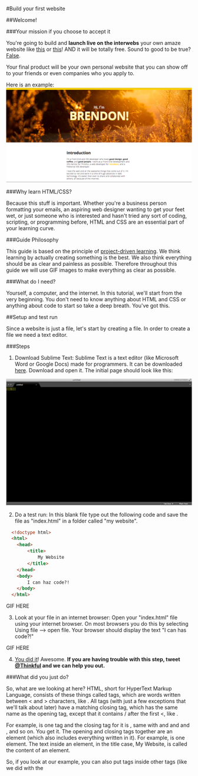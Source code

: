 #Build your first website

##Welcome!

###Your mission if you choose to accept it

You're going to build and **launch live on the interwebs** your own amaze website like [this]() or [this]()! AND it will be totally free. Sound to good to be true? [False](http://i.imgur.com/A688v8m.png).

Your final product will be your own personal website that you can show off to your friends or even companies who you apply to.

Here is an example:
![](images/brendon.png)

###Why learn HTML/CSS?

Because this stuff is important. Whether you're a business person formatting your emails, an aspiring web designer wanting to get your feet wet, or just someone who is interested and hasn't tried any sort of coding, scripting, or programming before, HTML and CSS are an essential part of your learning curve.

###Guide Philosophy

This guide is based on the principle of [project-driven learning](http://blog.thinkful.com/post/100829199278/project-based-v-s-project-driven-learning). We think learning by actually creating something is the best. We also think everything should be as clear and painless as possible. Therefore throughout this guide we will use GIF images to make everything as clear as possible.

###What do I need?

Yourself, a computer, and the internet. In this tutorial, we'll start from the very beginning. You don't need to know anything about HTML and CSS or anything about code to start so take a deep breath. You've got this.

##Setup and test run

Since a website is just a file, let's start by creating a file. In order to create a file we need a text editor.

###Steps

1) Download Sublime Text: Sublime Text is a text editor (like Microsoft Word or Google Docs) made for programmers. It can be downloaded [here](http://www.sublimetext.com/3). Download and open it. The initial page should look like this:

  ![](images/sublime.png)


2) Do a test run: In this blank file type out the following code and save the file as "index.html" in a folder called "my website".

```html
  <!doctype html>
  <html>
    <head>
        <title>
            My Website
        </title>
    </head>
    <body>
        I can haz code?!  
    </body>
  </html>
```

GIF HERE

3) Look at your file in an internet browser: Open your "index.html" file using your internet browser. On most browsers you do this by selecting Using file --> open file. Your browser should display the text "I can has code?!"

GIF HERE

4) [You did it](http://giphy.com/gifs/reaction-spoilers-outlander-LSNqpYqGRqwrS)! Awesome. **If you are having trouble with this step, tweet [@Thinkful](https://twitter.com/thinkful) and we can help you out.**

###What did you just do?

So, what are we looking at here? HTML, short for HyperText Markup Language, consists of these things called tags, which are words written between < and > characters, like <sometag>. All tags (with just a few exceptions that we'll talk about later) have a matching closing tag, which has the same name as the opening tag, except that it contains / after the first <, like </sometag>.

For example, <html> is one tag and the closing tag for it is </html>, same with <head> and </head> and <body> and </body>, and so on. You get it. The opening and closing tags together are an element (which also includes everything written in it). For example, <title>My Website</title> is one element. The text inside an element, in the title case, My Website, is called the content of an element.

So, if you look at our example, you can also put tags inside other tags (like we did with the <title> tags inside the <head> tags). This is called nesting elements. In this case, we would say that the <head> contains the <title>. Sometimes when you have a lot of nested tags, it's hard to keep track, so you have to format your code with spacing, as shown. Typically, inner tags are spaced more than their outer tags (just as <title> is indented further than <head>).

You'll notice that the first line has <!doctype html>. Every HTML document and website has to have this special tag, as it tells the browser what language we're using. This is one of those special tags I mentioned that doesn't need a closing tag.

On the second line, you can see a <html> tag. Everything in the website is contained by this tag, and the last line of your entire document will always be </html>.

Inside <html>, there are two elements: <head>and <body>. Contained in <head></head>, we will put all kinds of information for the browser that the user doesn't necessarily need to see. For now, we just have <title>. The content of <title> will be used for the name of the tab of the browser, and also by search engines.

On the other side of the planet, we have <body></body>. Everything visible to the user is contained in these tags. Right now, all that consists of is "I can haz code?!" Let's change that for fun. Replace "I can haz code?!", and then open the page in your browser. Neat!

##Wireframe your personal site

You are going to create a "wireframe". A wireframe is a sketch of your design.

###Steps

1) Sketch up your site: In the same way an architect draws a plan of a house before building, make sketch of what you're looking to build before you start coding. Here is an example:

![](images/wireframeannotated.png)

Keep things simple for your first site. Remember that you can always go back and update with a new version! We've got plenty of examples to give you some inspiration. Try not to spend too much time making this perfect, the goal is to have something you can refer to and work off of when you code up your page.

Examples:
- list them here

2) Write your bio: This will probably take some time, but write the text you would like to display on your site.

Note: It's not a bad idea to write this in Sublime Text and save as a ".txt" file. This will easily allow you to copy and paste the answers into your html file later.

###What did you just do?

Wireframing is an important technique for web development and it will help you organize your thoughts before jumping into codig up your page.

##Structure your HTML

Let's create the different sections your sketched in your wireframe.

###Steps

1) Add new header, section, and footer tags inside of your <body></body> tags.

Your first section is a header, so use the <header> tags to create this section. Below that there are three content sections ("Introduction", "Where I'm From", and "About Me"). Use <section> tags for each of them. Lastly, use a <footer> tag for your footer. Your structure should now look like this:


```html
<!doctype html>
<html>
    <head>
        <title>
            My Website
        </title>
    </head>
    <body>
        <header>   
        </header>
        <section>  
        </section>
        <section>  
        </section>
        <section>  
        </section>
        <footer>
        </footer>
    </body>
</html>
```

###What did you just do?

You now have the skeleton layout for your new "About Me" page. You're using a few important HTML5 elements - header, section, and footer. These elements let you divide the page into semantically meaningful partitions - this technique is called Semantic HTML. This means that your markup (HTML tags) match the conceptual model of your page. A web page has a header and a footer, and is usually divided up into sections, so it makes sense to make these divisions using the header, footer, and section tags.

In the past, you might have seen similar tutorials use the div tag for dividing the page. While the div tag does mean division and isn't technically wrong, it has no semantic meaning. Keep an eye out for more specific elements than just div in the future. There's sometimes a better HTML5 element to represent content than a plain div. The same can be said for using <tables> tags to create column sections -- it's bad practice.

##Header

Let's add the header! When you look at the header's design, you see three things -- 1) small text stating "Hi, I'm", 2) large text reading "Brendon!", and 3) a background image. Notice that in the header the small text and large text are centered both horizontally and vertically.

###Steps

1) Start by adding the text content to your HTML:

```html
<header>  
    <p>Hi, I'm</p>
    <h1>Name!</h1> 
</header>
<section>  
</section>
<section>  
</section>
<section>  
</section>
<footer>
</footer>
```

2) Center your header text: Now to get the elements in your header positioned correctly, you're going to need to use CSS. To target specific parts of the CSS you're going to use the "class" attribute.

Add the following code to yours:

```html
<header class="masthead">  
    <p class="masthead-intro">Hi, I'm</p>
    <h1 class="masthead-heading">Name!</h1> 
</header>
<section>  
</section>
<section>  
</section>
<section>  
</section>
<footer>
</footer>
```

***Theory:
The header tag now has a "class" attribute equal to "masthead". The word "masthead" is nothing special. You could have chosen any word to be our class attribute. "Masthead" is commonly used for headers with big background images like this.***

3) Style your masthead text: Now in our CSS, you can link styles to specific class attributes. Let's start by centering the text "Hi, I'm Name!". In the HTML, "Hi, I'm" has the "masthead-intro" class. To select the "masthead-intro" class, enter this code into your CSS:

```css
.masthead-intro {

}
```

4) This selects the masthead-intro class. Now in between the curly braces let's type the following:

```css
.masthead-intro {
    text-align: center;
}
```

5) The "masthead-heading" text is also text-aligned center. You could copy and paste the same code above but replace .masthead with .masthead-heading or you could just add the ".masthead-heading" above the ".masthead-intro" selector with a comma like this:

```css
.masthead-heading,
.masthead-intro {
    text-align: center;
}
```

6) Now you need to get this content centered vertically. To do this you're going to use CSS's padding and margin properties. The best way to visualize this is to imagine what designers call "The Box Model."

***Theory:
Around any element are 3 layers of space: 1) padding, 2) border, and 3) margin.

![](images/boxmodel.png)

Increasing padding increases the distance between your element and its border. Increasing a margin adds more space outside of your element's border.***

7) With this knowledge, add this to your CSS:

```css
.masthead {
    padding: 6em 0;
}

.masthead-intro {
    margin-bottom: 0.1em;
}

.masthead-heading {
    margin-top: -0.2em;
}
```

***Theory:
By using padding for the "masthead" class you're making that class bigger. By using margin for the masthead-intro and "masthead-heading" class you're pushing other elements away from it.

Padding shorthand: In the "masthead" class you can indicate that there's padding: 6em 0;. The first number value (6em) represents padding top and bottom while the second number value (0) represents padding right and left.This is written in short hand. You could have instead wrote, padding-top: 6em, padding-bottom: 6em, padding-left: 0em, padding-right: 0em. There are several shorthand CSS properties that can be referenced here .
Using em: Ems are a unit of measure that isn't fixed like inches or centimeters. A centimenter is the same width anywhere in the world, ems are relative to the current font size. What's the current font size? That's dependent on your computer's browser. For most computer browsers, an "em" is equal to 16px. It's best practice to use ems in web development because it's common for content to be viewed on several different devices -- cell phones, tablets, desktop computers, even smart watches. Using ems makes it easier to adapt the content for each screen.
Negative measurements: You're using a negative margin to bring two elements closer together than the standard margin given.


The quality of your cover image greatly impacts the quality of your site. Check out [this blog post](https://news.layervault.com/stories/20663-stock-photos-that-dont-suck) for tons of awesome and free stock image sites. Hopefully you'll find something that you love. Make sure your images are at least 1200x800 so they will look good on a computer monitor. When you find one that you like, save it to your computer.***

8) To implement your background image like Brendon's example site, add the background-image property to your CSS. By adding this to a CSS class, the image you specify will be rendered in the background of the specified element. You'll need to have your image accessible to the internet for it to work on Codepen, so you can upload it to any image hosting service that you might be familiar with, including Photobucket , imgur , or tinypic . Then, just include the image's url in the background-image property to the .masthead class:

```css
.masthead {
  background-image: url('http://i.imgur.com/dCgHi.jpg');
}
```

There are two other important properties to go with background-image: background-size and background-repeat. You can use background-size to control how the background stretches to fill the element. One commonly used setting for background-size is cover. This will make the element stretch to completely cover the specified element, but preserve its aspect ratio. It's one of the best settings to use for a large background image like a cover image. Still having trouble getting the header just right? In the next assignment an example solution is provided.

The example also has a little strip of color at the very top of the masthead cover image. Use the border-top property in your CSS to accomplish the same effect.

##Middle

###The HTML

Welcome back! As always, start by analyzing the wireframe.

Analyze the wireframe
When looking at the design's three middle sections, there are a few things you should notice:

The three sections are all marked with a prominent header and paragraph text.
The last section titled, "More About Me" has sub headers.
All of this content is centered in the middle of the page but the text is aligned left.
These observations will direct how you code these sections.

1.2.6_analysis.png

Coding
Go ahead and add the raw content into the HTML using <h1> tags for your prominent headers, <h2> tags for your secondary headers, and <p> tags for the paragraph texts. Make sure to use the same tags for the elements that are meant to look the same.

<section>
    <h1>Introduction</h1>
    <p>_INSERT_YOUR_3_SENTENCE_DESCRIPTION_HERE_</p>
    <p>_INSERT_WHAT_IS_IMPORTANT_TO_YOU_PARAGRAPH_HERE_</p>
</section>
<section>
    <h1>Where I'm From</h1>
    <p>_INSERT_YOUR_LOCATION_PARAGRAPH_HERE_</p>
</section>
<section>
    <h1>More About Me</h1>
    <h2>What are your favorite hobbies?</h2>
    <p>_INSERT_YOUR_ANSWER_HERE_</p>
    <h2>What's your dream job?</h2>
    <p>_INSERT_YOUR_ANSWER_HERE</p>
    <h2>Another question?</h2>
    <p>_INSERT_YOUR_ANSWER_HERE</p>
    <h2>Another question?</h2>
    <p>_INSERT_YOUR_ANSWER_HERE</p>
</section>
Add dedicated CSS class attributes to each section. For section one add class="introduction-section". For section two add class="location-section". For section three add class="questions-section". Your code should now look like this:

<section class="introduction-section">
    <h1>Introduction</h1>
    <p>_INSERT_YOUR_3_SENTENCE_DESCRIPTION_HERE_</p>
    <p>_INSERT_WHAT_IS_IMPORTANT_TO_YOU_PARAGRAPH_HERE_</p>
</section>
<section class="location-section">
    <h1>Where I'm From</h1>
    <p>_INSERT_YOUR_LOCATION_PARAGRAPH_HERE_</p>
</section>
<section class="questions-section">
    <h1>More About Me</h1>
    <h2>What are your favorite hobbies?</h2>
    <p>_INSERT_YOUR_ANSWER_HERE_</p>
    <h2>What's your dream job?</h2>
    <p>_INSERT_YOUR_ANSWER_HERE</p>
    <h2>Another question?</h2>
    <p>_INSERT_YOUR_ANSWER_HERE</p>
    <h2>Another question?</h2>
    <p>_INSERT_YOUR_ANSWER_HERE</p>
</section>
Theory: When to add classes
Classes are powerful attributes, and should be used thoughtfully. When deciding whether to add a class attribute, think about what unique styling the element will have. If all of your Header 1's will look the same, there's no need to use a class for it.

Even if there were slight differences in Header 1's per section, always remember that CSS is "cascading". You can target all of the <h1> tags within a section without defining a separate class for them.

Using this guiding principle, you will not add classes for any of the <h1>, <h2>, or <p> tags for this project.

###The CSS

As you begin positioning the middle section with CSS, remind yourself of the three observations made about this middle section.

The three sections are all marked with a prominent header and paragraph text.
The last section titled, "More About Me" has sub-headers.
All of this content is centered in the middle of the page but the text is aligned left.
Coding
Now that all of your HTML is marked up, it's time to adjust the CSS. All of the sections should be centered, while the text within each section is left-aligned. This is best way to center a section:

.introduction-section,
.location-section,
.questions-section {
    max-width: 38em;
    margin-left: auto;
    margin-right: auto;
}
The above code does the following to your content:

Sets a fixed "max-width" property.
Sets "margin-left" to "auto"
Sets "margin-right" to "auto"
Remember this strategy for centering block elements: By setting the max-width property, that element cannot be any wider then the specified width. margin-left:auto and margin-right: auto only works if you've defined a width.

You still need to add some margin to the top of each middle section with margin-top:2em;. Your CSS should now look like this:

.masthead-heading,
.masthead-intro {
    text-align: center;
}

.masthead {
    padding: 6em 0;
    background-image: url('http://i.imgur.com/lvXbgcg.jpg');
    background-repeat: no-repeat;
    background-size: cover;
    border-top: solid 1em #FFCF33;
}

.masthead-intro {
    margin-bottom: 0.1em;
}

.masthead-heading {
    margin-top: -0.2em;
}

.introduction-section,
.location-section,
.questions-section {
    max-width: 38em;
    margin-left: auto;
    margin-right: auto;
    margin-top: 2em;
}
Perfect. Now it's time to create the footer.

##Footer

As always, start by analyzing the wireframe.

Notice that the footer is text-aligned center just like the header. You also see that there are three links to social media accounts centered on one line.

footeranalysis.png

Coding
Back in your HTML, add the following class attributes to your footer tags and content. A few tags that you'll use include: <ul> which stands for unordered list, <li> which stands for list items within the unordered list, and <a> tag with an href attribute which is used for linked text. Your code should look like this:

<footer class="content-footer">
    <p>Say hi to me on these social networks:</p>
    <ul class="social">
        <li><a href="_INSERT_GITHUB_URL_HERE_">GitHub</a></li>
        <li><a href="_INSERT_TWITTER_URL_HERE_">Twitter</a></li>
        <li><a href="_INSERT_GOOGLE+_URL_HERE_">Google+</a></li>
    </ul>
</footer>
Your entire HTML page should now look like this:

<header class="masthead">  
    <p class="masthead-intro">Hi, I'm</p>
    <h1 class="masthead-heading">Name!</h1> 
</header>
<section class="introduction-section">
    <h1>Introduction</h1>
    <p>_INSERT_YOUR_3_SENTENCE_DESCRIPTION_HERE_</p>
    <p>_INSERT_WHAT_IS_IMPORTANT_TO_YOU_PARAGRAPH_HERE_</p>
</section>
<section class="location-section">
    <h1>Where I'm From</h1>
    <p>_INSERT_YOUR_LOCATION_PARAGRAPH_HERE_</p>
</section>
<section class="questions-section">
    <h1>More About Me</h1>
    <h2>What are your favorite hobbies?</h2>
    <p>_INSERT_YOUR_ANSWER_HERE_</p>
    <h2>What's your dream job?</h2>
    <p>_INSERT_YOUR_ANSWER_HERE</p>
    <h2>Another question?</h2>
    <p>_INSERT_YOUR_ANSWER_HERE</p>
    <h2>Another question?</h2>
    <p>_INSERT_YOUR_ANSWER_HERE</p>
</section>
<footer class="content-footer">
    <p>Say hi to me on these social networks:</p>
    <ul class="social">
        <li><a href="_INSERT_GITHUB_URL_HERE_">GitHub</a></li>
        <li><a href="_INSERT_TWITTER_URL_HERE_">Twitter</a></li>
        <li><a href="_INSERT_GOOGLE+_URL_HERE_">Google+</a></li>
    </ul>
    <p>Cover Image via <a href="http://unsplash.com">Unsplash</a></p>
</footer>
Make sure to take the time to really understand these changes:

You've given the entire footer the class "content-footer".
The text, "Say hi to me on these social networks:", is wrapped in paragraph tags.
The three links to GitHub, Twitter, and Google+ are within an unordered list tag (<ul>) with the class, "social", and each link is a list item (<li>) with links in them (<a>).
In CSS, you're now able to center the section. Add the ".content-footer" class to the code that centers your three middle sections. Your code should look like this:

.content-footer,
.introduction-section,
.location-section,
.questions-section {
    max-width: 38em;
    margin-left: auto;
    margin-right: auto;
    margin-top: 2em;
}
You're now able to center the footer text. Add the ".content-footer" class to the same selector used for text-aligning code in your header. Your code should look like this:

.masthead-intro,
.masthead-heading,
.content-footer {
    text-align: center;
}
Next, get all of the links in your list on the same line. To do this, you need to use the "display" property and the "inline-block" value. Your CSS should look like this:

.social > li {
    display: inline-block;
}
Use a specific selector here. .social > li selects all of the <li> tags within the .social class. The ">" selector means that only li elements that are direct children of the .social class will be displayed as inline-blocks.

Your footer needs a paragraph linking to the image source:

<p>Cover Image via <a href="http://unsplash.com">Unsplash</a></p>
In your CSS, style this tiny paragraph so that the text is white. Your CSS should look like this:

.content-footer > p {
 color: white;
}
Theory: Centering things
So far, you've centered things using two different techniques: 1) text-align: center and 2) by setting the width of an element and declaring margin-left: auto;, margin-right:auto;. Why? One element was a "block level" element and the other was set to display as an "inline" element. Understanding the difference between "block" elements and "inline" elements will help you make accurate positioning decisions.

Block level elements expand to fill whatever width is available, and drop below other elements if they require more space. Inline elements exist within a section of text, so they run alongside each other like words in a sentence.

##Positioning and Layout

Your site is almost complete. The HTML is well organized and your CSS has positioned all of your elements to match your design's layout. You're well on your way. Before moving onto adjusting typography, recap a few important points from this assignment.

Key Positioning and Layout Take-aways:
Use appropriate HTML tags to incorporate "Semantic HTML".
Use "classes" to link specific HTML elements to CSS selectors.
Stack several CSS classes into one selector so they all have the same styles.
Target certain tags within a class by using the class > element selector, i.e. .social > li to target all of the list items within the ".social" class.
Use display: inline-block; to have all the items within a list display in a single horizontal line.
Use "em" instead of any fixed measurements (pt, inches, etc.)
Although relative, 1 em is usually equivalent to 16pt font size
Each block level element has 3 levels of space around it -- 1) padding, 2) border, and 3) margin.
Make block elements bigger by adding padding to move the border out. (The text won't get bigger, but the border around the text will grow.)
Adjust margins to push other elements away from your element. Margins keep the border the same but add additional space.
The best way to center a section is to 1) define the section's width, 2) margin-right: auto;, and 3) margin-left: auto;.
Before moving to the next section, Typography, let's make sure that our HTML is identical.

Your HTML should look like this:

<header class="masthead">  
    <p class="masthead-intro">Hi, I'm</p>
    <h1 class="masthead-heading">Name!</h1> 
</header>
<section class="introduction-section">
    <h1>Introduction</h1>
    <p>_INSERT_YOUR_3_SENTENCE_DESCRIPTION_HERE_</p>
    <p>_INSERT_WHAT_IS_IMPORTANT_TO_YOU_PARAGRAPH_HERE_</p>
</section>
<section class="location-section">
    <h1>Where I'm From</h1>
    <p>_INSERT_YOUR_LOCATION_PARAGRAPH_HERE_</p>
</section>
<section class="questions-section">
    <h1>More About Me</h1>
    <h2>What are your favorite hobbies?</h2>
    <p>_INSERT_YOUR_ANSWER_HERE_</p>
    <h2>What's your dream job?</h2>
    <p>_INSERT_YOUR_ANSWER_HERE</p>
    <h2>Another question?</h2>
    <p>_INSERT_YOUR_ANSWER_HERE</p>
    <h2>Another question?</h2>
    <p>_INSERT_YOUR_ANSWER_HERE</p>
</section>
<footer class="content-footer">
    <p>Say hi to me on these social networks:</p>
    <ul class="social">
        <li><a href="_INSERT_GITHUB_URL_HERE_">GitHub</a></li>
        <li><a href="_INSERT_TWITTER_URL_HERE_">Twitter</a></li>
        <li><a href="_INSERT_GOOGLE+_URL_HERE_">Google+</a></li>
    </ul>
</footer>
Your CSS should look like this:

.content-footer,
.masthead-heading,
.masthead-intro {
  text-align: center;
}

.masthead {
    padding: 6em 0;
    background-image: url('http://i.imgur.com/lvXbgcg.jpg');
    background-repeat: no-repeat;
    background-size: cover;
    border-top: solid 1em #FFCF33;
}

.masthead-intro {
    margin-bottom: 0.1em;
}

.masthead-heading {
    margin-top: -0.2em;
}

.content-footer,
.introduction-section,
.location-section,
.questions-section {
    max-width: 38em;
    margin-left: auto;
    margin-right: auto;
    margin-top: 2em;
}

.social > li {
    display: inline-block;
}

##Upgrade your font

To upgrade typography in your web projects use a web fonts service. We'll use Google Fonts for this project because it's free. 

Coding
1) Go to the [Google Fonts website](https://www.google.com/fonts/).

NOTE: Don't worry if you're not a great designer or don't know a lot about typography! A good rule of thumb is to use two different typefaces per website. Check out [this page](http://hellohappy.org/beautiful-web-type/) for some great inspiration on some Google Fonts to pair together for this project(click on the font to go to the google collection). If you still don't know which ones to pick, you can use the example typefaces in the steps below.

Browse Google Fonts to check out some of the typefaces offered.

2) Search for "Open Sans" in the upper left corner of the page.

3) Click the "Add to Collection" button. You should see each typeface show up in the "Collection" panel at the bottom of the screen. Do the same thing for "Gentium Book Basic".

Collection panel on Google Fonts

4) Next click the "Use" button on the Collection panel. You'll be taken to a screen with a summary of the typefaces you're including. There will also be some numbered steps. Skip ahead to Step 3. It looks like this:

Google Fonts Use Step 3

5) Copy that snippet of HTML. This is a link tag and it's actually how you'll include CSS on a website that you build yourself. Let Codepen handle a lot of this work for you. Head back to Codepen and click the "Gear" icon at the top of the CSS panel. You'll see a pop out menu appear. Paste the link tag that you copied from Google Fonts into the field marked "External CSS File or Another Pen". Check out the screenshot below if you're not sure where this goes. You may need to trim your pasted content down to just the url ( http://fonts.googleapis.com/css?family=Open+Sans|Gentium+Book+Basic ).

Add Google Fonts to Codepen

Once you've completed that, change the font of the entire document to Open Sans. At the very top of the CSS page add:

body {
    /* Typography Declarations */
    color: #222222;
    font-size: 1em;
    font-family: "Open Sans", "Helvetica Neue", sans-serif;
}
Now, double-check that the font used across the entire page changes. If it did, you've successfully linked some Google Web Fonts.

Remember:

To style a font color, use color with a HEX code value. A HEX code is simply a 6 digit code that represents a color.
font-size lets you set how large the font appears. Using 1em for the font size means "whatever font size the user has specified." This allows users to apply assistive services of their browser to increase or decrease the font size of the page. Because you're using em for the rest of the measurement units, the layout will handle a variety of font sizes.

Notice the comma-delimited font names for the font-family property. This is known as a font stack, and it provides some "fallback" fonts in case something goes wrong with the web font selected. The browser will first try to use Open Sans. If it can't use Open Sans, it will try to use Helvetica Neue. If Helvetica Neue is not available, it will try to use the default sans-serif font for the system. On Windows, that's Arial. On Mac, that's Helvetica. This gives some control over fonts in case something goes wrong.

6) Next, add some typographic styling to the classes in your header section.

.masthead-intro {
    margin-bottom: 0.1em;
    font-family: "Gentium Book Basic", Georgia, serif;
    font-size: 2em;
}

.masthead-heading {
    margin-top: -0.2em;
    font-family: "Open Sans", "Helvetica Neue", sans-serif;
    font-weight: bold;
    font-size: 6em;
    letter-spacing: -0.02em;
    text-transform: uppercase;
}
There's a couple of new properties here as well: letter-spacing, font-weight, font-style, and text-transform.

Here are items to notice about what you've added to your CSS:

letter-spacing: Defines the tracking between subsequent letters in words. A negative value for letter-spacing makes letters closer together. A positive value makes them farther apart.
font-weight: Defines the weight of the font. Choices include bold, bolder, light, as well as numerical values that are defined by each typeface for fine-grained control.
text-transform: Controls special features about text display. In this case, it's used to make all letters uppercase.
7) Now, style the paragraphs in each of your sections.

.introduction > p,
.location > p,
.content-footer > p {
    /* Typography Declarations */
    font-weight: 300;
    letter-spacing: 0.05em;
}
8) Finally, style your questions.

.questions-section > h2 {
    /* Typography Declarations */
    font-family: "Gentium Book Basic", Georgia, serif;
    font-size: 1.2em;
    font-weight: bold;
}
Your final CSS should look like this (Notice that a few CSS comments have been added. These comments will not affect the code. They allow you to clearly see the additions.):

body {
    /* Typography Declarations */
    color: #222222;
    font-size: 1em;
    font-family: "Open Sans", "Helvetica Neue", sans-serif;
}

.content-footer,
.masthead-heading,
.masthead-intro {
  text-align: center;
}

.masthead {
    padding: 6em 0;
    background-image: url('http://i.imgur.com/lvXbgcg.jpg');
    background-repeat: no-repeat;
    background-size: cover;
    border-top: solid 1em #FFCF33;
}

.masthead-intro {
    /* Layout Declarations */
    margin-bottom: 0.1em;
    /* Typography Declarations */
    font-family: "Gentium Book Basic", Georgia, serif;
    font-size: 2em;
}

.masthead-heading {
    /* Layout Declarations */
    margin-top: -0.2em;
    /* Typography Declarations */
    font-family: "Open Sans", "Helvetica Neue", sans-serif;
    font-weight: bold;
    font-size: 6em;
    letter-spacing: -0.02em;
    text-transform: uppercase;
}

.content-footer,
.introduction-section,
.location-section,
.questions-section {
    max-width: 38em;
    margin-left: auto;
    margin-right: auto;
    margin-top: 2em;
}

.social > li {
    display: inline-block;
}

.introduction-section > p,
.location-section > p,
.content-footer > p {
    /* Typography Declarations */
    font-weight: 300;
    letter-spacing: 0.05em;
}

.questions-section > h2 {
    font-family: "Gentium Book Basic", Georgia, serif;
    font-size: 1.2em;
    font-weight: bold;
    /* Layout */
    margin: 2em 0 1em 0;
}

section > h1 {
    margin-top: 2em;
}
In the next lesson, you will spruce things up.

##Style your page

Finish styling your 'About Me' Page. Below you will find some hints on how to get started and effective techniques for creating well-designed pages. What comes next is up to you.

Once you've picked out an appropriate cover image, you can use a popular design tool called Adobe Kuler to help pick a color scheme from the image. You can then use the background-color property in your CSS to add colors to element backgrounds in your code. Colors in CSS are usually represented as hex code. This is in a format like #FFFFFF, with the leading # mark indicating that the value is hex. #000000 is hex for black and #FFFFFF is hex for white.

Here's an example for the background-color property that'll turn your footer red:

<code>
.content-footer {
  /* Red, Green, Blue: #RRGGBB */
  background-color: #FF0000;
}
If you want to apply color to text, as opposed to the background, you need to use the color property. This code will turn your <h1> text red:

h1 {
  color: #FF0000;
}
</code>

Other CSS Effects
Finally, you can add a ton of awesome visual effects with CSS. Here's a list of a few cool ones with links to tutorials if you want to try them out.

box-shadow: http://css-tricks.com/snippets/css/css-box-shadow/
text-shadow: http://css-tricks.com/snippets/css/css-text-shadow/
border-radius: http://css-tricks.com/almanac/properties/b/border-radius/


##Get your site live using Github pages

You've worked hard to get your site running locally. Now let's share it with the world! 


##Conclusion

Tweet your new site to us so we can brag about how awesome you are! Thanks for walking through our guide. If you have any feedback whatsoever tweet @Thinkful so we can update this guide.





